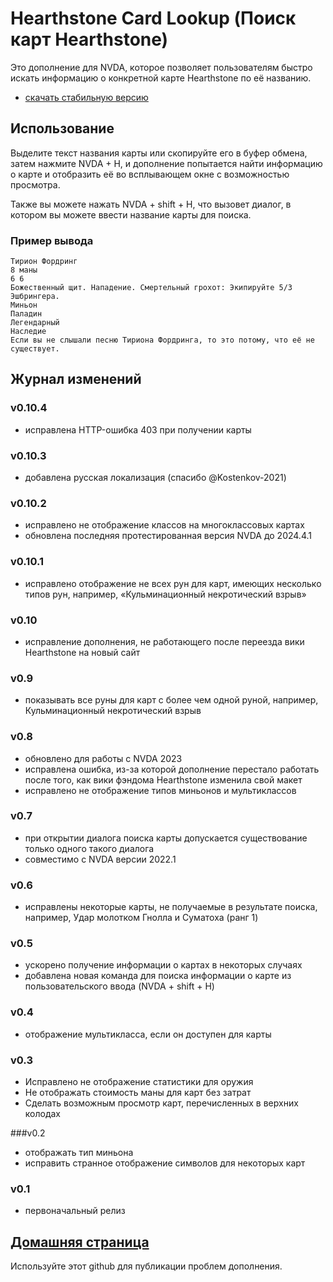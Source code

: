 # Hearthstone Card Lookup (Поиск карт Hearthstone)

Это дополнение для NVDA, которое позволяет пользователям быстро искать информацию о конкретной карте Hearthstone по её названию.

- [скачать стабильную версию](https://github.com/SamKacer/HearthstoneCardLookup/releases/download/v0.10.2/HearthstoneCardLookup-0.10.2.nvda-addon)

## Использование

Выделите текст названия карты или скопируйте его в буфер обмена, затем нажмите NVDA + H, и дополнение попытается найти информацию о карте и отобразить её во всплывающем окне с возможностью просмотра.

Также вы можете нажать NVDA + shift + H, что вызовет диалог, в котором вы можете ввести название карты для поиска.

### Пример вывода

```
Тирион Фордринг
8 маны
6 6
Божественный щит. Нападение. Смертельный грохот: Экипируйте 5/3 Эшбрингера.
Миньон
Паладин
Легендарный
Наследие
Если вы не слышали песню Тириона Фордринга, то это потому, что её не существует.
``` 	

## Журнал изменений

### v0.10.4
- исправлена HTTP-ошибка 403 при получении карты

### v0.10.3
- добавлена русская локализация (спасибо @Kostenkov-2021)

### v0.10.2
- исправлено не отображение классов на многоклассовых картах
- обновлена последняя протестированная версия NVDA до 2024.4.1

### v0.10.1
- исправлено отображение не всех рун для карт, имеющих несколько типов рун, например, «Кульминационный некротический взрыв»

### v0.10
- исправление дополнения, не работающего после переезда вики Hearthstone на новый сайт

### v0.9
- показывать все руны для карт с более чем одной руной, например, Кульминационный некротический взрыв

### v0.8
- обновлено для работы с NVDA 2023
- исправлена ошибка, из-за которой дополнение перестало работать после того, как вики фэндома Hearthstone изменила свой макет
- исправлено не отображение типов миньонов и мультиклассов

### v0.7
- при открытии диалога поиска карты допускается существование только одного такого диалога
- совместимо с NVDA версии 2022.1

### v0.6
- исправлены некоторые карты, не получаемые в результате поиска, например, Удар молотком Гнолла и Суматоха (ранг 1)

### v0.5
- ускорено получение информации о картах в некоторых случаях
- добавлена новая команда для поиска информации о карте из пользовательского ввода (NVDA + shift + H)

### v0.4
- отображение мультикласса, если он доступен для карты

### v0.3

- Исправлено не отображение статистики для оружия
- Не отображать стоимость маны для карт без затрат
- Сделать возможным просмотр карт, перечисленных в верхних колодах

###v0.2

- отображать тип миньона
- исправить странное отображение символов для некоторых карт

### v0.1

- первоначальный релиз

## [Домашняя страница](https://github.com/SamKacer/HearthstoneCardLookup)

Используйте этот github для публикации проблем дополнения.

